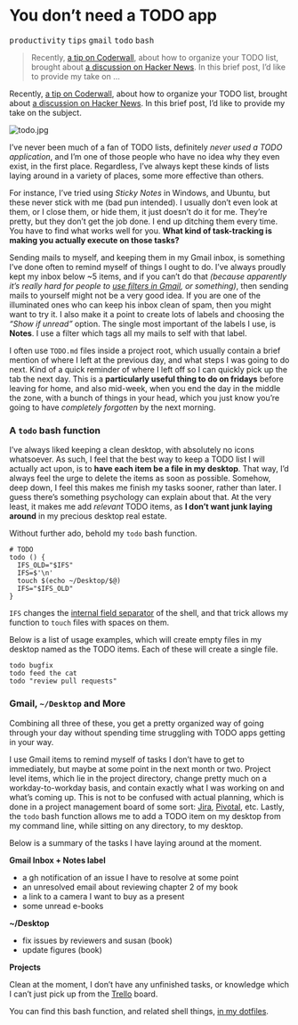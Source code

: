 <h1>You don&#x2019;t need a TODO app</h1>

<div><kbd>productivity</kbd> <kbd>tips</kbd> <kbd>gmail</kbd> <kbd>todo</kbd> <kbd>bash</kbd></div>

<blockquote><p>Recently, <a href="https://coderwall.com/p/kpd7ra" target="_blank">a tip on Coderwall</a>, about how to organize your TODO list, brought about <a href="https://news.ycombinator.com/item?id=7162131" target="_blank">a discussion on Hacker News</a>. In this brief post, I&#x2019;d like to provide my take on &#x2026;</p></blockquote>

<div><p>Recently, <a href="https://coderwall.com/p/kpd7ra" target="_blank">a tip on Coderwall</a>, about how to organize your TODO list, brought about <a href="https://news.ycombinator.com/item?id=7162131" target="_blank">a discussion on Hacker News</a>. In this brief post, I&#x2019;d like to provide my take on the subject.</p></div>

<div></div>

<div><p><img src="https://i.imgur.com/OvMZBs9.jpg" alt="todo.jpg"></p> <p>I&#x2019;ve never been much of a fan of TODO lists, definitely <em>never used a TODO application</em>, and I&#x2019;m one of those people who have no idea why they even exist, in the first place. Regardless, I&#x2019;ve always kept these kinds of lists laying around in a variety of places, some more effective than others.</p> <p>For instance, I&#x2019;ve tried using <em>Sticky Notes</em> in Windows, and Ubuntu, but these never stick with me (bad pun intended). I usually don&#x2019;t even look at them, or I close them, or hide them, it just doesn&#x2019;t do it for me. They&#x2019;re pretty, but they don&#x2019;t get the job done. I end up ditching them every time. You have to find what works well for you. <strong>What kind of task-tracking is making you actually execute on those tasks?</strong></p></div>

<div><p>Sending mails to myself, and keeping them in my Gmail inbox, is something I&#x2019;ve done often to remind myself of things I ought to do. I&#x2019;ve always proudly kept my inbox below ~5 items, and if you can&#x2019;t do that <em>(because apparently it&#x2019;s really hard for people to <a href="https://support.google.com/mail/answer/6579?hl=en" target="_blank" aria-label="Using Filters, Gmail Help">use filters in Gmail</a>, or something)</em>, then sending mails to yourself might not be a very good idea. If you are one of the illuminated ones who can keep his inbox clean of spam, then you might want to try it. I also make it a point to create lots of labels and choosing the <em>&#x201C;Show if unread&#x201D;</em> option. The single most important of the labels I use, is <strong>Notes</strong>. I use a filter which tags all my mails to self with that label.</p> <p>I often use <code class="md-code md-code-inline">TODO.md</code> files inside a project root, which usually contain a brief mention of where I left at the previous day, and what steps I was going to do next. Kind of a quick reminder of where I left off so I can quickly pick up the tab the next day. This is a <strong>particularly useful thing to do on fridays</strong> before leaving for home, and also mid-week, when you end the day in the middle the zone, with a bunch of things in your head, which you just know you&#x2019;re going to have <em>completely forgotten</em> by the next morning.</p> <h3 id="a-todo-bash-function">A <code class="md-code md-code-inline">todo</code> bash function</h3> <p>I&#x2019;ve always liked keeping a clean desktop, with absolutely no icons whatsoever. As such, I feel that the best way to keep a TODO list I will actually act upon, is to <strong>have each item be a file in my desktop</strong>. That way, I&#x2019;d always feel the urge to delete the items as soon as possible. Somehow, deep down, I feel this makes me finish my tasks sooner, rather than later. I guess there&#x2019;s something psychology can explain about that. At the very least, it makes me add <em>relevant</em> TODO items, as <strong>I don&#x2019;t want junk laying around</strong> in my precious desktop real estate.</p> <p>Without further ado, behold my <code class="md-code md-code-inline">todo</code> bash function.</p> <pre class="md-code-block"><code class="md-code md-lang-bash"><span class="md-code-comment"># TODO</span>
<span class="md-code-function"><span class="md-code-title">todo</span></span> () {
  IFS_OLD=<span class="md-code-string">&quot;<span class="md-code-variable">$IFS</span>&quot;</span>
  IFS=$<span class="md-code-string">&apos;\n&apos;</span>
  touch $(<span class="md-code-built_in">echo</span> ~/Desktop/<span class="md-code-variable">$@</span>)
  IFS=<span class="md-code-string">&quot;<span class="md-code-variable">$IFS_OLD</span>&quot;</span>
}
</code></pre> <p><code class="md-code md-code-inline">IFS</code> changes the <a href="http://en.wikipedia.org/wiki/Internal_field_separator" target="_blank" aria-label="Internal field separator, Wikipedia">internal field separator</a> of the shell, and that trick allows my function to <code class="md-code md-code-inline">touch</code> files with spaces on them.</p> <p>Below is a list of usage examples, which will create empty files in my desktop named as the TODO items. Each of these will create a single file.</p> <pre class="md-code-block"><code class="md-code md-lang-bash">todo bugfix
todo feed the cat
todo <span class="md-code-string">&quot;review pull requests&quot;</span>
</code></pre> <h3 id="gmail-desktop-and-more">Gmail, <code class="md-code md-code-inline">~/Desktop</code> and More</h3> <p>Combining all three of these, you get a pretty organized way of going through your day without spending time struggling with TODO apps getting in your way.</p> <p>I use Gmail items to remind myself of tasks I don&#x2019;t have to get to immediately, but maybe at some point in the next month or two. Project level items, which lie in the project directory, change pretty much on a workday-to-workday basis, and contain exactly what I was working on and what&#x2019;s coming up. This is not to be confused with actual planning, which is done in a project management board of some sort: <a href="https://www.atlassian.com/software/jira" target="_blank" aria-label="Jira Project Management and Issue Tracking">Jira</a>, <a href="https://www.pivotaltracker.com/" target="_blank" aria-label="Pivotal Tracker">Pivotal</a>, etc. Lastly, the <code class="md-code md-code-inline">todo</code> bash function allows me to add a TODO item on my desktop from my command line, while sitting on any directory, to my desktop.</p> <p>Below is a summary of the tasks I have laying around at the moment.</p> <p><strong>Gmail Inbox + Notes label</strong></p> <ul> <li>a gh notification of an issue I have to resolve at some point</li> <li>an unresolved email about reviewing chapter 2 of my book</li> <li>a link to a camera I want to buy as a present</li> <li>some unread e-books</li> </ul> <p><strong>~/Desktop</strong></p> <ul> <li>fix issues by reviewers and susan (book)</li> <li>update figures (book)</li> </ul> <p><strong>Projects</strong></p> <p>Clean at the moment, I don&#x2019;t have any unfinished tasks, or knowledge which I can&#x2019;t just pick up from the <a href="https://trello.com/" target="_blank" aria-label="Trello Project Management">Trello</a> board.</p> <p>You can find this bash function, and related shell things, <a href="https://github.com/bevacqua/dotfiles/blob/0ba35a82c9d876a92e9841f96f6a2d5da5e345c1/zsh/aliases#L4-L10" target="_blank" aria-label="bevacqua/dotfiles aliases on GitHub">in my dotfiles</a>.</p></div>
